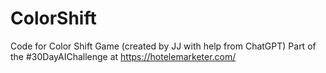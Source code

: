 # ColorShift
Code for Color Shift Game (created by JJ with help from ChatGPT)
Part of the #30DayAIChallenge at https://hotelemarketer.com/
